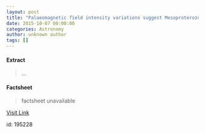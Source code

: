 ```yaml
---
layout: post
title: "Palaeomagnetic field intensity variations suggest Mesoproterozoic inner-core nucleation"
date: 2015-10-07 00:00:00
categories: Astronomy
author: unknown author
tags: []
---
```



#### Extract
>...

#### Factsheet
>factsheet unavailable

[Visit Link](http://www.nature.com/nature/journal/v526/n7572/full/nature15523.html)

id:  195228


